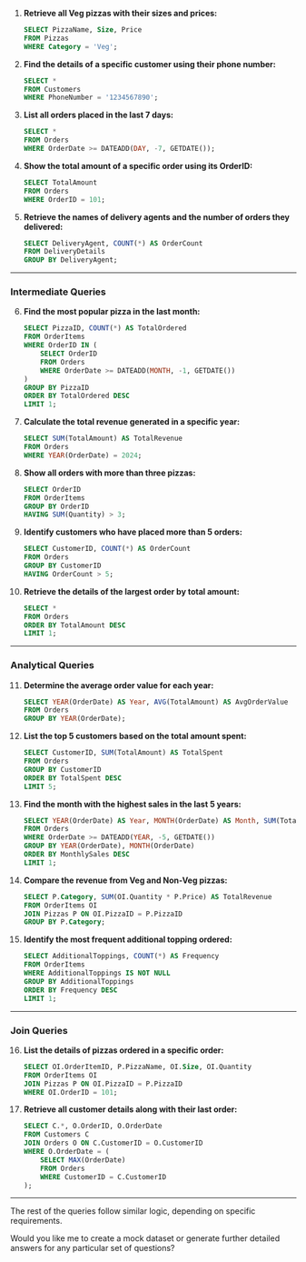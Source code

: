 

1. **Retrieve all Veg pizzas with their sizes and prices:**
   ```sql
   SELECT PizzaName, Size, Price 
   FROM Pizzas 
   WHERE Category = 'Veg';
   ```

2. **Find the details of a specific customer using their phone number:**
   ```sql
   SELECT * 
   FROM Customers 
   WHERE PhoneNumber = '1234567890';
   ```

3. **List all orders placed in the last 7 days:**
   ```sql
   SELECT * 
   FROM Orders 
   WHERE OrderDate >= DATEADD(DAY, -7, GETDATE());
   ```

4. **Show the total amount of a specific order using its OrderID:**
   ```sql
   SELECT TotalAmount 
   FROM Orders 
   WHERE OrderID = 101;
   ```

5. **Retrieve the names of delivery agents and the number of orders they delivered:**
   ```sql
   SELECT DeliveryAgent, COUNT(*) AS OrderCount 
   FROM DeliveryDetails 
   GROUP BY DeliveryAgent;
   ```

---

### **Intermediate Queries**

6. **Find the most popular pizza in the last month:**
   ```sql
   SELECT PizzaID, COUNT(*) AS TotalOrdered 
   FROM OrderItems 
   WHERE OrderID IN (
       SELECT OrderID 
       FROM Orders 
       WHERE OrderDate >= DATEADD(MONTH, -1, GETDATE())
   )
   GROUP BY PizzaID 
   ORDER BY TotalOrdered DESC 
   LIMIT 1;
   ```

7. **Calculate the total revenue generated in a specific year:**
   ```sql
   SELECT SUM(TotalAmount) AS TotalRevenue 
   FROM Orders 
   WHERE YEAR(OrderDate) = 2024;
   ```

8. **Show all orders with more than three pizzas:**
   ```sql
   SELECT OrderID 
   FROM OrderItems 
   GROUP BY OrderID 
   HAVING SUM(Quantity) > 3;
   ```

9. **Identify customers who have placed more than 5 orders:**
   ```sql
   SELECT CustomerID, COUNT(*) AS OrderCount 
   FROM Orders 
   GROUP BY CustomerID 
   HAVING OrderCount > 5;
   ```

10. **Retrieve the details of the largest order by total amount:**
    ```sql
    SELECT * 
    FROM Orders 
    ORDER BY TotalAmount DESC 
    LIMIT 1;
    ```

---

### **Analytical Queries**

11. **Determine the average order value for each year:**
    ```sql
    SELECT YEAR(OrderDate) AS Year, AVG(TotalAmount) AS AvgOrderValue 
    FROM Orders 
    GROUP BY YEAR(OrderDate);
    ```

12. **List the top 5 customers based on the total amount spent:**
    ```sql
    SELECT CustomerID, SUM(TotalAmount) AS TotalSpent 
    FROM Orders 
    GROUP BY CustomerID 
    ORDER BY TotalSpent DESC 
    LIMIT 5;
    ```

13. **Find the month with the highest sales in the last 5 years:**
    ```sql
    SELECT YEAR(OrderDate) AS Year, MONTH(OrderDate) AS Month, SUM(TotalAmount) AS MonthlySales 
    FROM Orders 
    WHERE OrderDate >= DATEADD(YEAR, -5, GETDATE())
    GROUP BY YEAR(OrderDate), MONTH(OrderDate) 
    ORDER BY MonthlySales DESC 
    LIMIT 1;
    ```

14. **Compare the revenue from Veg and Non-Veg pizzas:**
    ```sql
    SELECT P.Category, SUM(OI.Quantity * P.Price) AS TotalRevenue 
    FROM OrderItems OI
    JOIN Pizzas P ON OI.PizzaID = P.PizzaID
    GROUP BY P.Category;
    ```

15. **Identify the most frequent additional topping ordered:**
    ```sql
    SELECT AdditionalToppings, COUNT(*) AS Frequency 
    FROM OrderItems 
    WHERE AdditionalToppings IS NOT NULL
    GROUP BY AdditionalToppings 
    ORDER BY Frequency DESC 
    LIMIT 1;
    ```

---

### **Join Queries**

16. **List the details of pizzas ordered in a specific order:**
    ```sql
    SELECT OI.OrderItemID, P.PizzaName, OI.Size, OI.Quantity 
    FROM OrderItems OI
    JOIN Pizzas P ON OI.PizzaID = P.PizzaID 
    WHERE OI.OrderID = 101;
    ```

17. **Retrieve all customer details along with their last order:**
    ```sql
    SELECT C.*, O.OrderID, O.OrderDate 
    FROM Customers C
    JOIN Orders O ON C.CustomerID = O.CustomerID
    WHERE O.OrderDate = (
        SELECT MAX(OrderDate) 
        FROM Orders 
        WHERE CustomerID = C.CustomerID
    );
    ```

---

The rest of the queries follow similar logic, depending on specific requirements. 

Would you like me to create a mock dataset or generate further detailed answers for any particular set of questions?